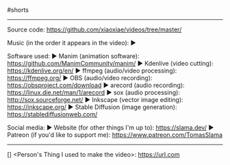 #shorts
<what the video is about>

------------------

Source code: https://github.com/xiaoxiae/videos/tree/master/<name-of-folder>

Music (in the order it appears in the video):
► <credit the music used>

Software used:
► Manim (animation software): https://github.com/ManimCommunity/manim/
► Kdenlive (video cutting): https://kdenlive.org/en/
► ffmpeg (audio/video processing): https://ffmpeg.org/
► OBS (audio/video recording): https://obsproject.com/download
► arecord (audio recording): https://linux.die.net/man/1/arecord
► sox (audio processing): http://sox.sourceforge.net/
► Inkscape (vector image editing): https://inkscape.org/
► Stable Diffusion (image generation): https://stablediffusionweb.com/

Social media:
► Website (for other things I'm up to): https://slama.dev/
► Patreon (if you'd like to support me): https://www.patreon.com/TomasSlama

<ACKNOWLEDGEMENTS>

------------------

[<LANGUAGE>] <Person's Thing I used to make the video>:
https://url.com
